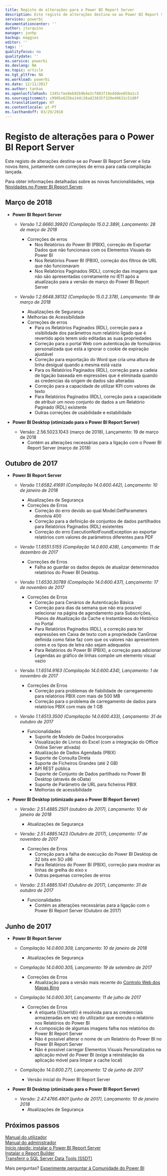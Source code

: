 ```yaml
---
title: Registo de alterações para o Power BI Report Server
description: Este registo de alterações destina-se ao Power BI Report Server e lista novos itens, juntamente com correções de erros para cada compilação lançada.
services: powerbi
documentationcenter: ''
author: jtarquino
manager: jonhp
backup: maggies
editor: ''
tags: ''
qualityfocus: no
qualitydate: ''
ms.service: powerbi
ms.devlang: NA
ms.topic: article
ms.tgt_pltfrm: NA
ms.workload: powerbi
ms.date: 12/11/2017
ms.author: tankas
ms.openlocfilehash: 1345cfee8eb92b9b4e3cf883f19edddee859a1c3
ms.sourcegitcommit: c9905e625ba14dc28ad23835f320e49631c51d0f
ms.translationtype: HT
ms.contentlocale: pt-PT
ms.lasthandoff: 03/29/2018
---
```

# <a name="changelog-for-power-bi-report-server"></a>Registo de alterações para o Power BI Report Server

Este registo de alterações destina-se ao Power BI Report Server e lista novos itens, juntamente com correções de erros para cada compilação lançada.

Para obter informações detalhadas sobre as novas funcionalidades, veja [Novidades no Power BI Report Server](whats-new.md). 

## <a name="march-2018"></a>Março de 2018
- **Power BI Report Server**
    - *Versão 1.2.6660.39920 (Compilação 15.0.2.389), Lançamento: 28 de março de 2018*
        - Correções de erros
            - Nos Relatórios do Power BI (PBIX), correção de Exportar Dados que não funcionava com os Elementos Visuais do Power BI
            - Nos Relatórios Power BI (PBIX), correção dos filtros de URL que não funcionavam
            - Nos Relatórios Paginados (RDL), correção das imagens que não são apresentadas corretamente no IE11 após a atualização para a versão de março do Power BI Report Server

    - *Versão 1.2.6648.38132 (Compilação 15.0.2.378), Lançamento: 19 de março de 2018*
        - Atualizações de Segurança
        - Melhorias de Acessibilidade
        - Correções de erros
            - Para os Relatórios Paginados (RDL), correção para a visibilidade dos parâmetros num relatório ligado que é revertido após terem sido editadas as suas propriedades
            - Correção para o portal Web com autenticação de formulários personalizada que está a ignorar o cookie de expiração ajustável
            - Correção para exportação do Word que cria uma altura de linha desigual quando a mesma está vazia
            - Para os Relatórios Paginados (RDL), correção para a cadeia de ligação baseada em expressões que é eliminada quando as credencias da origem de dados são alteradas
            - Correção para a capacidade de utilizar KPI com valores de texto
            - Para Relatórios Paginados (RDL), correção para a capacidade de atribuir um novo conjunto de dados a um Relatório Paginado (RDL) existente
            - Outras correções de usabilidade e estabilidade

- **Power BI Desktop (otimizado para o Power BI Report Server)**
    - Versão: 2.56.5023.1043 (março de 2018), Lançamento: 19 de março de 2018
        - Contém as alterações necessárias para a ligação com o Power BI Report Server (março de 2018)

## <a name="october-2017"></a>Outubro de 2017

- **Power BI Report Server**
    - *Versão 1.1.6582.41691 (Compilação 14.0.600.442), Lançamento: 10 de janeiro de 2018*
        - Atualizações de Segurança
        - Correções de Erros
            - Correção do erro devido ao qual Model.GetParameters devolvia 400
            - Correção para a definição de conjuntos de dados partilhados para Relatórios Paginados (RDL) existentes
            - Correção do erro ExecutionNotFoundException ao exportar relatórios com valores de parâmetros diferentes para PDF

    - *Versão 1.1.6551.5155 (Compilação 14.0.600.438), Lançamento: 11 de dezembro de 2017*
        - Correções de Erros
            - Falha ao guardar os dados depois de atualizar determinados relatórios do Power BI Desktop.

    - *Versão 1.1.6530.30789 (Compilação 14.0.600.437), Lançamento: 17 de novembro de 2017*
        - Correções de Erros
            - Correção para Cenários de Autenticação Básica 
            - Correção para dias da semana que não era possível selecionar na página de agendamento para Subscrições, Planos de Atualização da Cache e Instantâneos do Histórico no Portal
            - Para Relatórios Paginados (RDL), a correção para ter expressões em Caixa de texto com a propriedade CanGrow definida como false faz com que os valores não apresentem cores e os tipos de letra não sejam adequados
            - Para Relatórios do Power BI (PBIX), a correção para adicionar Legendas ao gráfico de linhas compõe um elemento visual vazio

    - *Versão 1.1.6514.9163 (Compilação 14.0.600.434), Lançamento: 1 de novembro de 2017*
        - Correções de Erros
            - Correção para problemas de fiabilidade de carregamento para relatórios PBIX com mais de 500 MB
            - Correção para o problema de carregamento de dados para relatórios PBIX com mais de 1 GB

    - *Versão 1.1.6513.3500 (Compilação 14.0.600.433), Lançamento: 31 de outubro de 2017*
        - Funcionalidades
            - Suporte de Modelo de Dados Incorporados
            - Visualização de Livros do Excel (com a integração do Office Online Server ativada)
            - Atualização de Dados Agendada (PBIX)
            - Suporte de Consulta Direta
            - Suporte de Ficheiros Grandes (até 2 GB)
            - API REST pública
            - Suporte de Conjunto de Dados partilhado no Power BI Desktop (através de oData)
            - Suporte de Parâmetro de URL para ficheiros PBIX
            - Melhorias de acessibilidade

- **Power BI Desktop (otimizado para o Power BI Report Server)**
    - *Versão: 2.51.4885.2501 (outubro de 2017), Lançamento: 10 de janeiro de 2018*
        - Atualizações de Segurança

    - *Versão: 2.51.4885.1423 (Outubro de 2017), Lançamento: 17 de novembro de 2017*
        - Correções de Erros
            - Correção para a falha de execução do Power BI Desktop de 32 bits em SO x86
            - Para Relatórios do Power BI (PBIX), correção para mostrar as linhas de grelha do eixo x
            - Outras pequenas correções de erros

    - *Versão: 2.51.4885.1041 (Outubro de 2017), Lançamento: 31 de outubro de 2017*
        - Funcionalidades
            - Contém as alterações necessárias para a ligação com o Power BI Report Server (Outubro de 2017)

## <a name="june-2017"></a>Junho de 2017

- **Power BI Report Server**
    - *Compilação 14.0.600.309, Lançamento: 10 de janeiro de 2018*
        - Atualizações de Segurança

    - *Compilação 14.0.600.305, Lançamento: 19 de setembro de 2017*  
        - Correções de Erros
            - Atualização para a versão mais recente do [Controlo Web dos Mapas Bing](https://msdn.microsoft.com/library/mt712542.aspx)

    - *Compilação 14.0.600.301, Lançamento: 11 de julho de 2017*
        - Correções de Erros
            - A etiqueta {{UserId}} é resolvida para as credenciais armazenadas em vez do utilizador que executa o relatório nos Relatórios do Power BI
            - A composição de algumas imagens falha nos relatórios do Power BI Report Server
            - Não é possível alterar o nome de um Relatório do Power BI no Power BI Report Server
            - Não é possível carregar Elementos Visuais Personalizados na aplicação móvel do Power BI (exige a reinstalação da aplicação móvel para limpar a cache local)

    - *Compilação 14.0.600.271, Lançamento: 12 de junho de 2017*
        - Versão inicial do Power BI Report Server

- **Power BI Desktop (otimizado para o Power BI Report Server)**
    - *Versão: 2.47.4766.4901 (junho de 2017), Lançamento: 10 de janeiro 2018*
        - Atualizações de Segurança

## <a name="next-steps"></a>Próximos passos

[Manual do utilizador](user-handbook-overview.md)  
[Manual do administrador](admin-handbook-overview.md)  
[Início rápido: instalar o Power BI Report Server](quickstart-install-report-server.md)  
[Instalar o Report Builder](https://docs.microsoft.com/sql/reporting-services/install-windows/install-report-builder)  
[Transferir o SQL Server Data Tools (SSDT)](http://go.microsoft.com/fwlink/?LinkID=616714)

Mais perguntas? [Experimente perguntar à Comunidade do Power BI](https://community.powerbi.com/)
